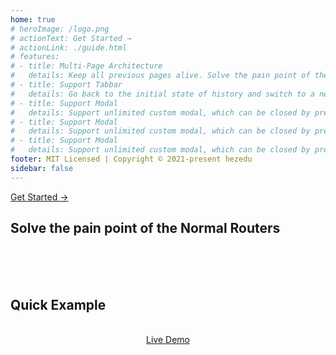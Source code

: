 ```yaml
---
home: true
# heroImage: /logo.png
# actionText: Get Started →
# actionLink: ./guide.html
# features:
# - title: Multi-Page Architecture
#   details: Keep all previous pages alive. Solve the pain point of the single-page apps with only one page alive.
# - title: Support Tabbar
#   details: Go back to the initial state of history and switch to a new page, It achieves native-like features.
# - title: Support Modal
#   details: Support unlimited custom modal, which can be closed by pressing the back key.
# - title: Support Modal
#   details: Support unlimited custom modal, which can be closed by pressing the back key.
# - title: Support Modal
#   details: Support unlimited custom modal, which can be closed by pressing the back key.
footer: MIT Licensed | Copyright © 2021-present hezedu
sidebar: false
---
```

<custom-index />
<div class="home" style="padding-top: 0">
<div class="hero">
  <p class="action"><a href="/history-navigation-vue/guide.html" class="nav-link action-button">
    Get Started →
  </a></p>
</div>
</div>
<h2 id="index-compared" class="index-h2-c">Solve the pain point of the Normal Routers</h2>

<!-- - **Normal single-page apps:** When it back to the list page from the details page, The list page has to be recreated, and the API is requested again, and the scroll bar goes to the top.
- **Use history-navigation-vue:** When it back to the list page from the details page, list page everything remains the same, and has the corresponding transition effect. -->

<br>

<index-diff /> 



<br>

<!-- ## Quick Example
<div style="text-align: center">

[Mock Ajax & Load More Content On Scroll Down & TabBar](https://hezedu.github.io/history-navigation-vue/examples/quick-example.html)

</div> -->
<br>
<h2 id="quickExample" class="index-h2-c">Quick Example</h2>
<p style="text-align: center;">
<br>
<a href="https://hezedu.github.io/history-navigation-vue/examples/quick-example.html" target="_blank" rel="noopener noreferrer">Live Demo<span class="open_new_win_icon"></span></a>
</p>
<br>
<br>

